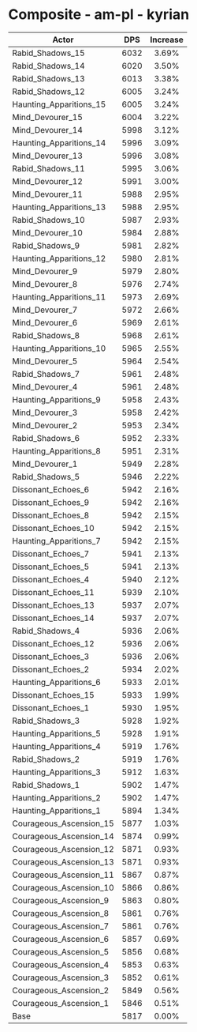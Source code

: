 # Composite - am-pl - kyrian
| Actor | DPS | Increase |
|---|:---:|:---:|
|Rabid_Shadows_15|6032|3.69%|
|Rabid_Shadows_14|6020|3.50%|
|Rabid_Shadows_13|6013|3.38%|
|Rabid_Shadows_12|6005|3.24%|
|Haunting_Apparitions_15|6005|3.24%|
|Mind_Devourer_15|6004|3.22%|
|Mind_Devourer_14|5998|3.12%|
|Haunting_Apparitions_14|5996|3.09%|
|Mind_Devourer_13|5996|3.08%|
|Rabid_Shadows_11|5995|3.06%|
|Mind_Devourer_12|5991|3.00%|
|Mind_Devourer_11|5988|2.95%|
|Haunting_Apparitions_13|5988|2.95%|
|Rabid_Shadows_10|5987|2.93%|
|Mind_Devourer_10|5984|2.88%|
|Rabid_Shadows_9|5981|2.82%|
|Haunting_Apparitions_12|5980|2.81%|
|Mind_Devourer_9|5979|2.80%|
|Mind_Devourer_8|5976|2.74%|
|Haunting_Apparitions_11|5973|2.69%|
|Mind_Devourer_7|5972|2.66%|
|Mind_Devourer_6|5969|2.61%|
|Rabid_Shadows_8|5968|2.61%|
|Haunting_Apparitions_10|5965|2.55%|
|Mind_Devourer_5|5964|2.54%|
|Rabid_Shadows_7|5961|2.48%|
|Mind_Devourer_4|5961|2.48%|
|Haunting_Apparitions_9|5958|2.43%|
|Mind_Devourer_3|5958|2.42%|
|Mind_Devourer_2|5953|2.34%|
|Rabid_Shadows_6|5952|2.33%|
|Haunting_Apparitions_8|5951|2.31%|
|Mind_Devourer_1|5949|2.28%|
|Rabid_Shadows_5|5946|2.22%|
|Dissonant_Echoes_6|5942|2.16%|
|Dissonant_Echoes_9|5942|2.16%|
|Dissonant_Echoes_8|5942|2.15%|
|Dissonant_Echoes_10|5942|2.15%|
|Haunting_Apparitions_7|5942|2.15%|
|Dissonant_Echoes_7|5941|2.13%|
|Dissonant_Echoes_5|5941|2.13%|
|Dissonant_Echoes_4|5940|2.12%|
|Dissonant_Echoes_11|5939|2.10%|
|Dissonant_Echoes_13|5937|2.07%|
|Dissonant_Echoes_14|5937|2.07%|
|Rabid_Shadows_4|5936|2.06%|
|Dissonant_Echoes_12|5936|2.06%|
|Dissonant_Echoes_3|5936|2.06%|
|Dissonant_Echoes_2|5934|2.02%|
|Haunting_Apparitions_6|5933|2.01%|
|Dissonant_Echoes_15|5933|1.99%|
|Dissonant_Echoes_1|5930|1.95%|
|Rabid_Shadows_3|5928|1.92%|
|Haunting_Apparitions_5|5928|1.91%|
|Haunting_Apparitions_4|5919|1.76%|
|Rabid_Shadows_2|5919|1.76%|
|Haunting_Apparitions_3|5912|1.63%|
|Rabid_Shadows_1|5902|1.47%|
|Haunting_Apparitions_2|5902|1.47%|
|Haunting_Apparitions_1|5894|1.34%|
|Courageous_Ascension_15|5877|1.03%|
|Courageous_Ascension_14|5874|0.99%|
|Courageous_Ascension_12|5871|0.93%|
|Courageous_Ascension_13|5871|0.93%|
|Courageous_Ascension_11|5867|0.87%|
|Courageous_Ascension_10|5866|0.86%|
|Courageous_Ascension_9|5863|0.80%|
|Courageous_Ascension_8|5861|0.76%|
|Courageous_Ascension_7|5861|0.76%|
|Courageous_Ascension_6|5857|0.69%|
|Courageous_Ascension_5|5856|0.68%|
|Courageous_Ascension_4|5853|0.63%|
|Courageous_Ascension_3|5852|0.61%|
|Courageous_Ascension_2|5849|0.56%|
|Courageous_Ascension_1|5846|0.51%|
|Base|5817|0.00%|
